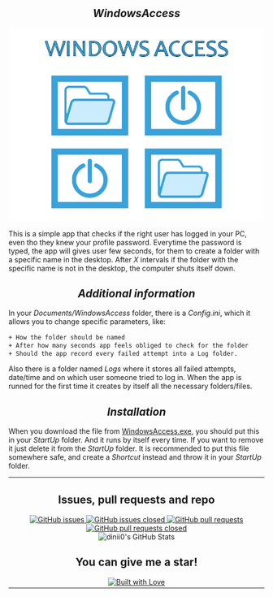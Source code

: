 # <h2 align=center>*WindowsAccess*</h2>

<p align="center">
   <img src= "https://github.com/dinii0/WindowsAccess/blob/main/WindowsAccess/background.jpg?raw=true">
</p>

This is a simple app that checks if the right user has logged in your PC, even tho they knew your profile password.
Everytime the password is typed, the app will gives user few seconds, for them to create a folder with a specific name in the desktop.
After *X* intervals if the folder with the specific name is not in the desktop, the computer shuts itself down.

## <h2 align=center>*Additional information*</h2>

In your <i>Documents/WindowsAccess</i> folder, there is a <i>Config.ini</i>, which it allows you to change specific parameters, like:

	+ How the folder should be named
	+ After how many seconds app feels obliged to check for the folder
	+ Should the app record every failed attempt into a Log folder.

Also there is a folder named <i>Logs</i> where it stores all failed attempts, date/time and on which user someone tried to log in.
When the app is runned for the first time it creates by itself all the necessary folders/files.

## <h2 align=center>*Installation*</h2>

When you download the file from [WindowsAccess.exe](https://github.com/dinii0/WindowsAccess/releases/tag/windows.access), you should put this in your <i>StartUp</i> folder. And it runs by itself every time. If you want to remove it just delete it from the <i>StartUp</i> folder.
It is recommended to put this file somewhere safe, and create a <i>Shortcut</i> instead and throw it in your <i>StartUp</i> folder.

<table align="center">
  <tr>
    <td align="center">
      <h2>Issues, pull requests and repo</h2>
      <a href="https://github.com/dinii0/WindowsAccess/issues">
        <img src="https://img.shields.io/github/issues/dinii0/WindowsAccess" alt="GitHub issues">
      </a>
      <a href="https://github.com/dinii0/WindowsAccess/issues?q=is%3Aissue+is%3Aclosed">
        <img src="https://img.shields.io/github/issues-closed/dinii0/WindowsAccess" alt="GitHub issues closed">
      </a>
      <a href="https://github.com/dinii0/WindowsAccess/pulls">
        <img src="https://img.shields.io/github/issues-pr/dinii0/WindowsAccess" alt="GitHub pull requests">
      </a>
      <a href="https://github.com/dinii0/WindowsAccess/pulls?q=is%3Apr+is%3Aclosed">
        <img src="https://img.shields.io/github/issues-pr-closed/dinii0/WindowsAccess" alt="GitHub pull requests closed">
      </a>
      <br>
      <img src="https://github-readme-stats.vercel.app/api?username=dinii0&show_icons=true" alt="dinii0's GitHub Stats">
      <br>
      <h2>You can give me a star!</h2>
      <a href="https://github.com/dinii0/WindowsAccess/stargazers">
        <img src="https://i.imgur.com/FyVXkZL.png" alt="Built with Love">
      </a>
    </td>
  </tr>
</table>
